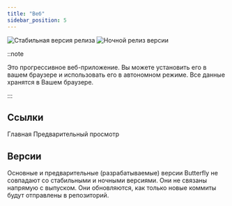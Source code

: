 ```yaml
---
title: "Веб"
sidebar_position: 5
---
```


![Стабильная версия релиза](https://img.shields.io/badge/dynamic/yaml?color=c4840d&label=Stable&query=%24.version&url=https%3A%2F%2Fraw.githubusercontent.com%2FLinwoodDev%2Fbutterfly%2Fstable%2Fapp%2Fpubspec.yaml&style=for-the-badge) ![Ночной релиз версии](https://img.shields.io/badge/dynamic/yaml?color=f7d28c&label=Nightly&query=%24.version&url=https%3A%2F%2Fraw.githubusercontent.com%2FLinwoodDev%2Fbutterfly%2Fnightly%2Fapp%2Fpubspec.yaml&style=for-the-badge)

::note

Это прогрессивное веб-приложение. Вы можете установить его в вашем браузере и использовать его в автономном режиме. Все данные хранятся в Вашем браузере.

:::


## Ссылки

<div className="row margin-bottom--lg padding--sm">
<Link className="button button--outline button--info button--lg margin--sm" href="https://web.butterfly.linwood.dev">
  Главная
</Link>
<Link className="button button--outline button--danger button--lg margin--sm" href="https://preview.web.butterfly.linwood.dev">
  Предварительный просмотр
</Link>
</div>

## Версии

Основные и предварительные (разрабатываемые) версии Butterfly не совпадают со стабильными и ночными версиями. Они не связаны напрямую с выпуском. Они обновляются, как только новые коммиты будут отправлены в репозиторий.
